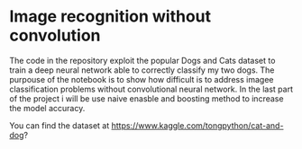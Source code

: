 # Image recognition without convolution

The code in the repository exploit the popular Dogs and Cats dataset to train a deep neural network able to correctly classify my two dogs. The purpouse of the notebook is to show how difficult is to address imagee classification problems without convolutional neural network. In the last part of the project i will be use naive enasble and boosting method to increase the model accuracy.

You can find the dataset at https://www.kaggle.com/tongpython/cat-and-dog?
